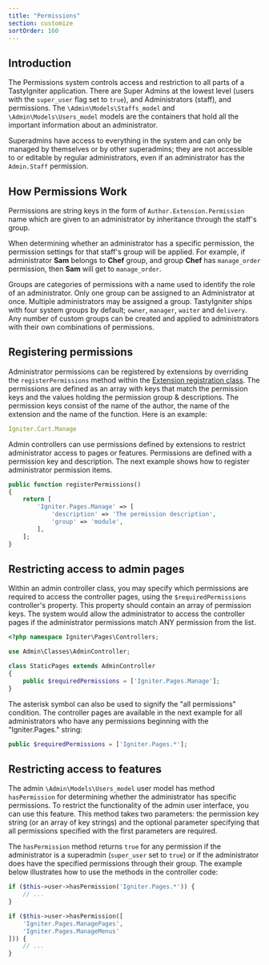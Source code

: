 ```yaml
---
title: "Permissions"
section: customize
sortOrder: 160
---
```


## Introduction

The Permissions system controls access and restriction to all parts of a TastyIgniter application. There are Super Admins at the lowest level (users with the `super_user` flag set to `true`), and Administrators (staff), and permissions. The `\Admin\Models\Staffs_model` and `\Admin\Models\Users_model` models are the containers that hold all the important information about an administrator.

Superadmins have access to everything in the system and can only be managed by themselves or by other superadmins; they are not accessible to or editable by regular administrators, even if an administrator has the `Admin.Staff` permission.

## How Permissions Work

Permissions are string keys in the form of `Author.Extension.Permission` name which are given to an administrator by inheritance through the staff's group.

When determining whether an administrator has a specific permission, the permission settings for that staff's group will be applied. For example, if administrator **Sam** belongs to **Chef** group, and group **Chef** has `manage_order` permission, then **Sam** will get to `manage_order`.

Groups are categories of permissions with a name used to identify the role of an administrator. Only one group can be assigned to an Administrator at once. Multiple administrators may be assigned a group. TastyIgniter ships with four system groups by default; `owner`, `manager`, `waiter` and `delivery`. Any number of custom groups can be created and applied to administrators with their own combinations of permissions.

## Registering permissions

Administrator permissions can be registered by extensions by overriding the `registerPermissions` method within the [Extension registration class](extend/extensions#registration). The permissions are defined as an array with keys that match the permission keys and the values holding the permission group & descriptions. The permission keys consist of the name of the author, the name of the extension and the name of the function. Here is an example:

```yaml
Igniter.Cart.Manage
```

Admin controllers can use permissions defined by extensions to restrict administrator access to pages or features. Permissions are defined with a permission key and description. The next example shows how to register administrator permission items.

```php
public function registerPermissions()
{
    return [
        'Igniter.Pages.Manage' => [
            'description' => 'The permission description',
            'group' => 'module',
        ],
    ];
}
```

## Restricting access to admin pages

Within an admin controller class, you may specify which permissions are required to access the controller pages, using the `$requiredPermissions` controller's property. This property should contain an array of permission keys. The system would allow the administrator to access the controller pages if the administrator permissions match ANY permission from the list.

```php
<?php namespace Igniter\Pages\Controllers;

use Admin\Classes\AdminController;

class StaticPages extends AdminController
{
    public $requiredPermissions = ['Igniter.Pages.Manage'];
}
```

The asterisk symbol can also be used to signify the "all permissions" condition. The controller pages are available in the next example for all administrators who have any permissions beginning with the "Igniter.Pages." string:

```php
public $requiredPermissions = ['Igniter.Pages.*'];
```

## Restricting access to features

The admin `\Admin\Models\Users_model` user model has method `hasPermission` for determining whether the administrator has specific permissions. To restrict the functionality of the admin user interface, you can use this feature. This method takes two parameters: the permission key string (or an array of key strings) and the optional parameter specifying that all permissions specified with the first parameters are required. 

The `hasPermission` method returns `true` for any permission if the administrator is a superadmin (`super_user` set to `true`) or if the administrator does have the specified permissions through their group. The example below illustrates how to use the methods in the controller code:

```php
if ($this->user->hasPermission('Igniter.Pages.*')) {
    // ...
}

if ($this->user->hasPermission([
    'Igniter.Pages.ManagePages',
    'Igniter.Pages.ManageMenus'
])) {
    // ...
}
```